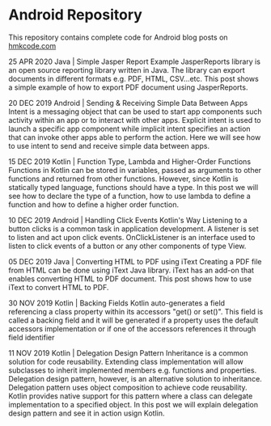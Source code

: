 Android Repository
==================


This repository contains complete code for Android blog posts on [hmkcode.com](http://hmkcode.com)

25 APR 2020
Java | Simple Jasper Report Example
JasperReports library is an open source reporting library written in Java. The library can export documents in different formats e.g. PDF, HTML, CSV...etc. This post shows a simple example of how to export PDF document using JasperReports.

20 DEC 2019
Android | Sending & Receiving Simple Data Between Apps
Intent is a messaging object that can be used to start app components such activity within an app or to interact with other apps. Explicit intent is used to launch a specific app component while implicit intent specifies an action that can invoke other apps able to perform the action. Here we will see how to use intent to send and receive simple data between apps.

15 DEC 2019
Kotlin | Function Type, Lambda and Higher-Order Functions
Functions in Kotlin can be stored in variables, passed as arguments to other functions and returned from other functions. However, since Kotlin is statically typed language, functions should have a type. In this post we will see how to declare the type of a function, how to use lambda to define a function and how to define a higher order function.

10 DEC 2019
Android | Handling Click Events Kotlin's Way
Listening to a button clicks is a common task in application development. A listener is set to listen and act upon click events. OnClickListener is an interface used to listen to click events of a button or any other components of type View.

05 DEC 2019
Java | Converting HTML to PDF using iText
Creating a PDF file from HTML can be done using iText Java library. iText has an add-on that enables converting HTML to PDF document. This post shows how to use iText to convert HTML to PDF.

30 NOV 2019
Kotlin | Backing Fields
Kotlin auto-generates a field referencing a class property within its accessors "get() or set()". This field is called a backing field and it will be generated if a property uses the default accessors implementation or if one of the accessors references it through field identifier

11 NOV 2019
Kotlin | Delegation Design Pattern
Inheritance is a common solution for code reusability. Extending class implementation will allow subclasses to inherit implemented members e.g. functions and properties. Delegation design pattern, however, is an alternative solution to inheritance. Delegation pattern uses object composition to achieve code reusability. Kotlin provides native support for this pattern where a class can delegate implementation to a specified object. In this post we will explain delegation design pattern and see it in action usign Kotlin.

